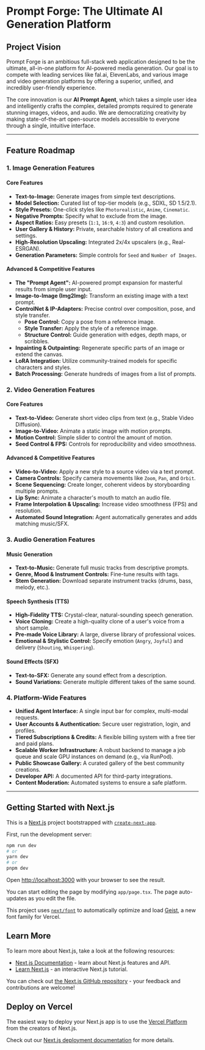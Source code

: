 # Prompt Forge: The Ultimate AI Generation Platform

## Project Vision

Prompt Forge is an ambitious full-stack web application designed to be the ultimate, all-in-one platform for AI-powered media generation. Our goal is to compete with leading services like fal.ai, ElevenLabs, and various image and video generation platforms by offering a superior, unified, and incredibly user-friendly experience.

The core innovation is our **AI Prompt Agent**, which takes a simple user idea and intelligently crafts the complex, detailed prompts required to generate stunning images, videos, and audio. We are democratizing creativity by making state-of-the-art open-source models accessible to everyone through a single, intuitive interface.

---

## Feature Roadmap

### 1. Image Generation Features

#### Core Features

- **Text-to-Image:** Generate images from simple text descriptions.
- **Model Selection:** Curated list of top-tier models (e.g., SDXL, SD 1.5/2.1).
- **Style Presets:** One-click styles like `Photorealistic`, `Anime`, `Cinematic`.
- **Negative Prompts:** Specify what to exclude from the image.
- **Aspect Ratios:** Easy presets (`1:1`, `16:9`, `4:3`) and custom resolution.
- **User Gallery & History:** Private, searchable history of all creations and settings.
- **High-Resolution Upscaling:** Integrated 2x/4x upscalers (e.g., Real-ESRGAN).
- **Generation Parameters:** Simple controls for `Seed` and `Number of Images`.

#### Advanced & Competitive Features

- **The "Prompt Agent":** AI-powered prompt expansion for masterful results from simple user input.
- **Image-to-Image (Img2Img):** Transform an existing image with a text prompt.
- **ControlNet & IP-Adapters:** Precise control over composition, pose, and style transfer.
  - **Pose Control:** Copy a pose from a reference image.
  - **Style Transfer:** Apply the style of a reference image.
  - **Structure Control:** Guide generation with edges, depth maps, or scribbles.
- **Inpainting & Outpainting:** Regenerate specific parts of an image or extend the canvas.
- **LoRA Integration:** Utilize community-trained models for specific characters and styles.
- **Batch Processing:** Generate hundreds of images from a list of prompts.

### 2. Video Generation Features

#### Core Features

- **Text-to-Video:** Generate short video clips from text (e.g., Stable Video Diffusion).
- **Image-to-Video:** Animate a static image with motion prompts.
- **Motion Control:** Simple slider to control the amount of motion.
- **Seed Control & FPS:** Controls for reproducibility and video smoothness.

#### Advanced & Competitive Features

- **Video-to-Video:** Apply a new style to a source video via a text prompt.
- **Camera Controls:** Specify camera movements like `Zoom`, `Pan`, and `Orbit`.
- **Scene Sequencing:** Create longer, coherent videos by storyboarding multiple prompts.
- **Lip Sync:** Animate a character's mouth to match an audio file.
- **Frame Interpolation & Upscaling:** Increase video smoothness (FPS) and resolution.
- **Automated Sound Integration:** Agent automatically generates and adds matching music/SFX.

### 3. Audio Generation Features

#### Music Generation

- **Text-to-Music:** Generate full music tracks from descriptive prompts.
- **Genre, Mood & Instrument Controls:** Fine-tune results with tags.
- **Stem Generation:** Download separate instrument tracks (drums, bass, melody, etc.).

#### Speech Synthesis (TTS)

- **High-Fidelity TTS:** Crystal-clear, natural-sounding speech generation.
- **Voice Cloning:** Create a high-quality clone of a user's voice from a short sample.
- **Pre-made Voice Library:** A large, diverse library of professional voices.
- **Emotional & Stylistic Control:** Specify emotion (`Angry`, `Joyful`) and delivery (`Shouting`, `Whispering`).

#### Sound Effects (SFX)

- **Text-to-SFX:** Generate any sound effect from a description.
- **Sound Variations:** Generate multiple different takes of the same sound.

### 4. Platform-Wide Features

- **Unified Agent Interface:** A single input bar for complex, multi-modal requests.
- **User Accounts & Authentication:** Secure user registration, login, and profiles.
- **Tiered Subscriptions & Credits:** A flexible billing system with a free tier and paid plans.
- **Scalable Worker Infrastructure:** A robust backend to manage a job queue and scale GPU instances on demand (e.g., via RunPod).
- **Public Showcase Gallery:** A curated gallery of the best community creations.
- **Developer API:** A documented API for third-party integrations.
- **Content Moderation:** Automated systems to ensure a safe platform.

---

## Getting Started with Next.js

This is a [Next.js](https://nextjs.org) project bootstrapped with [`create-next-app`](https://nextjs.org/docs/app/api-reference/cli/create-next-app).

First, run the development server:

```bash
npm run dev
# or
yarn dev
# or
pnpm dev
```

Open [http://localhost:3000](http://localhost:3000) with your browser to see the result.

You can start editing the page by modifying `app/page.tsx`. The page auto-updates as you edit the file.

This project uses [`next/font`](https://nextjs.org/docs/app/building-your-application/optimizing/fonts) to automatically optimize and load [Geist](https://vercel.com/font), a new font family for Vercel.

## Learn More

To learn more about Next.js, take a look at the following resources:

- [Next.js Documentation](https://nextjs.org/docs) - learn about Next.js features and API.
- [Learn Next.js](https://nextjs.org/learn) - an interactive Next.js tutorial.

You can check out [the Next.js GitHub repository](https://github.com/vercel/next.js) - your feedback and contributions are welcome!

## Deploy on Vercel

The easiest way to deploy your Next.js app is to use the [Vercel Platform](https://vercel.com/new?utm_medium=default-template&filter=next.js&utm_source=create-next-app&utm_campaign=create-next-app-readme) from the creators of Next.js.

Check out our [Next.js deployment documentation](https://nextjs.org/docs/app/building-your-application/deploying) for more details.
